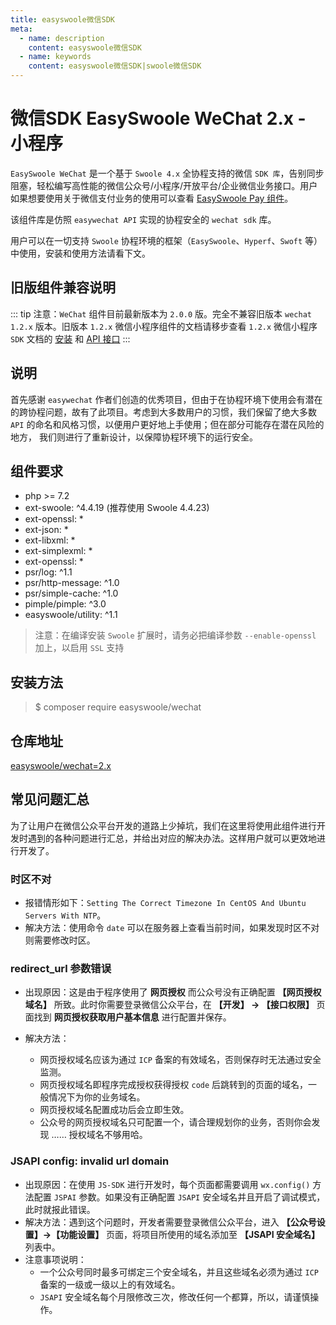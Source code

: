 ```yaml
---
title: easyswoole微信SDK
meta:
  - name: description
    content: easyswoole微信SDK
  - name: keywords
    content: easyswoole微信SDK|swoole微信SDK
---
```



# 微信SDK EasySwoole WeChat 2.x - 小程序

`EasySwoole WeChat` 是一个基于 `Swoole 4.x` 全协程支持的微信 `SDK 库`，告别同步阻塞，轻松编写高性能的微信公众号/小程序/开放平台/企业微信业务接口。用户如果想要使用关于微信支付业务的使用可以查看 [EasySwoole Pay 组件](/Components/Pay/wechat.md)。

该组件库是仿照 `easywechat API` 实现的协程安全的 `wechat sdk` 库。

用户可以在一切支持 `Swoole` 协程环境的框架（`EasySwoole`、`Hyperf`、`Swoft` 等）中使用，安装和使用方法请看下文。

## 旧版组件兼容说明

::: tip
 注意：`WeChat` 组件目前最新版本为 `2.0.0` 版。完全不兼容旧版本 `wechat 1.2.x` 版本。旧版本 `1.2.x` 微信小程序组件的文档请移步查看 `1.2.x` 微信小程序 `SDK` 文档的 [安装](https://github.com/easy-swoole/wechat/blob/1.2.x/docs/install.md) 和 [API 接口](https://github.com/easy-swoole/wechat/blob/1.2.x/docs/miniProgram.md)
:::

## 说明

首先感谢 `easywechat` 作者们创造的优秀项目，但由于在协程环境下使用会有潜在的跨协程问题，故有了此项目。考虑到大多数用户的习惯，我们保留了绝大多数 `API` 的命名和风格习惯，以便用户更好地上手使用；但在部分可能存在潜在风险的地方， 我们则进行了重新设计，以保障协程环境下的运行安全。

## 组件要求

- php >= 7.2
- ext-swoole: ^4.4.19 (推荐使用 Swoole 4.4.23)
- ext-openssl: *
- ext-json: *
- ext-libxml: *
- ext-simplexml: *
- ext-openssl: *
- psr/log: ^1.1
- psr/http-message: ^1.0
- psr/simple-cache: ^1.0
- pimple/pimple: ^3.0
- easyswoole/utility: ^1.1

> 注意：在编译安装 `Swoole` 扩展时，请务必把编译参数 `--enable-openssl` 加上，以启用 `SSL` 支持

## 安装方法

> $ composer require easyswoole/wechat

## 仓库地址

[easyswoole/wechat=2.x](https://github.com/easy-swoole/wechat)

## 常见问题汇总

为了让用户在微信公众平台开发的道路上少掉坑，我们在这里将使用此组件进行开发时遇到的各种问题进行汇总，并给出对应的解决办法。这样用户就可以更效地进行开发了。

### 时区不对

- 报错情形如下：`Setting The Correct Timezone In CentOS And Ubuntu Servers With NTP`。
- 解决方法：使用命令 `date` 可以在服务器上查看当前时间，如果发现时区不对则需要修改时区。


### redirect_url 参数错误

- 出现原因：这是由于程序使用了 **网页授权** 而公众号没有正确配置 **【网页授权域名】** 所致。此时你需要登录微信公众平台，在 **【开发】 -> 【接口权限】** 页面找到 **网页授权获取用户基本信息** 进行配置并保存。

- 解决方法：
  - 网页授权域名应该为通过 `ICP` 备案的有效域名，否则保存时无法通过安全监测。
  - 网页授权域名即程序完成授权获得授权 `code` 后跳转到的页面的域名，一般情况下为你的业务域名。
  - 网页授权域名配置成功后会立即生效。
  - 公众号的网页授权域名只可配置一个，请合理规划你的业务，否则你会发现 …… 授权域名不够用哈。

### JSAPI config: invalid url domain

- 出现原因：在使用 `JS-SDK` 进行开发时，每个页面都需要调用 `wx.config()` 方法配置 `JSPAI` 参数。如果没有正确配置 `JSAPI` 安全域名并且开启了调试模式，此时就报此错误。
- 解决方法：遇到这个问题时，开发者需要登录微信公众平台，进入 **【公众号设置】->【功能设置】** 页面，将项目所使用的域名添加至 **【JSAPI 安全域名】** 列表中。
- 注意事项说明：
  - 一个公众号同时最多可绑定三个安全域名，并且这些域名必须为通过 `ICP` 备案的一级或一级以上的有效域名。
  - `JSAPI` 安全域名每个月限修改三次，修改任何一个都算，所以，请谨慎操作。

